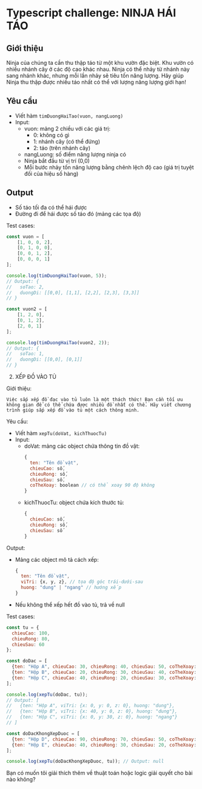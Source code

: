# Typescript challenge: NINJA HÁI TÁO

## Giới thiệu
Ninja của chúng ta cần thu thập táo từ một khu vườn đặc biệt. Khu vườn có nhiều nhánh cây ở các độ cao khác nhau. Ninja có thể nhảy từ nhánh này sang nhánh khác, nhưng mỗi lần nhảy sẽ tiêu tốn năng lượng. Hãy giúp Ninja thu thập được nhiều táo nhất có thể với lượng năng lượng giới hạn!

## Yêu cầu
- Viết hàm `timDuongHaiTao(vuon, nangLuong)`
- Input:
  + vuon: mảng 2 chiều với các giá trị:
    * 0: không có gì
    * 1: nhánh cây (có thể đứng)
    * 2: táo (trên nhánh cây)
  + nangLuong: số điểm năng lượng ninja có
  + Ninja bắt đầu từ vị trí (0,0)
  + Mỗi bước nhảy tốn năng lượng bằng chênh lệch độ cao (giá trị tuyệt đối của hiệu số hàng)

## Output
- Số táo tối đa có thể hái được
- Đường đi để hái được số táo đó (mảng các tọa độ)

Test cases:
```javascript
const vuon = [
    [1, 0, 0, 2],
    [0, 1, 0, 0],
    [0, 0, 1, 2],
    [0, 0, 0, 1]
];

console.log(timDuongHaiTao(vuon, 5));
// Output: {
//   soTao: 2,
//   duongDi: [[0,0], [1,1], [2,2], [2,3], [3,3]]
// }

const vuon2 = [
    [1, 2, 0],
    [0, 1, 2],
    [2, 0, 1]
];

console.log(timDuongHaiTao(vuon2, 2));
// Output: {
//   soTao: 1,
//   duongDi: [[0,0], [0,1]]
// }
```

2. XẾP ĐỒ VÀO TỦ

Giới thiệu:
```
Việc sắp xếp đồ đạc vào tủ luôn là một thách thức! Bạn cần tối ưu không gian để có thể chứa được nhiều đồ nhất có thể. Hãy viết chương trình giúp sắp xếp đồ vào tủ một cách thông minh.
```

Yêu cầu:
- Viết hàm `xepTu(doVat, kichThuocTu)`
- Input:
  + doVat: mảng các object chứa thông tin đồ vật:
    ```javascript
    {
      ten: "Tên đồ vật",
      chieuCao: số,
      chieuRong: số,
      chieuSau: số,
      coTheXoay: boolean // có thể xoay 90 độ không
    }
    ```
  + kichThuocTu: object chứa kích thước tủ:
    ```javascript
    {
      chieuCao: số,
      chieuRong: số,
      chieuSau: số
    }
    ```

Output:
- Mảng các object mô tả cách xếp:
  ```javascript
  {
    ten: "Tên đồ vật",
    viTri: {x, y, z}, // tọa độ góc trái-dưới-sau
    huong: "dung" | "ngang" // hướng xếp
  }
  ```
- Nếu không thể xếp hết đồ vào tủ, trả về null

Test cases:
```javascript
const tu = {
  chieuCao: 100,
  chieuRong: 80,
  chieuSau: 60
};

const doDac = [
  {ten: "Hộp A", chieuCao: 30, chieuRong: 40, chieuSau: 50, coTheXoay: true},
  {ten: "Hộp B", chieuCao: 20, chieuRong: 30, chieuSau: 40, coTheXoay: false},
  {ten: "Hộp C", chieuCao: 40, chieuRong: 20, chieuSau: 30, coTheXoay: true}
];

console.log(xepTu(doDac, tu));
// Output: [
//   {ten: "Hộp A", viTri: {x: 0, y: 0, z: 0}, huong: "dung"},
//   {ten: "Hộp B", viTri: {x: 40, y: 0, z: 0}, huong: "dung"},
//   {ten: "Hộp C", viTri: {x: 0, y: 30, z: 0}, huong: "ngang"}
// ]

const doDacKhongXepDuoc = [
  {ten: "Hộp D", chieuCao: 90, chieuRong: 70, chieuSau: 50, coTheXoay: false},
  {ten: "Hộp E", chieuCao: 40, chieuRong: 30, chieuSau: 20, coTheXoay: true}
];

console.log(xepTu(doDacKhongXepDuoc, tu)); // Output: null
```

Bạn có muốn tôi giải thích thêm về thuật toán hoặc logic giải quyết cho bài nào không?